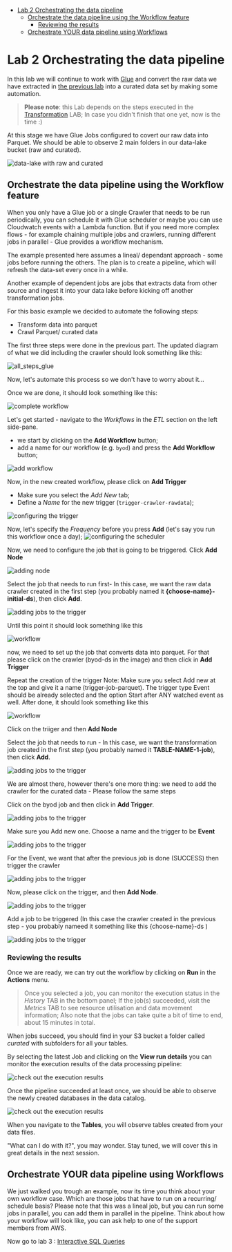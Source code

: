 - [Lab 2 Orchestrating the data pipeline](#Lab-2-Orchestrating-the-data-pipeline)
  - [Orchestrate the data pipeline using the Workflow feature](#Orchestrate-the-data-pipeline-using-the-Workflow-feature)
    - [Reviewing the results](#Reviewing-the-results)
  - [Orchestrate YOUR data pipeline using Workflows](#Orchestrate-YOUR-data-pipeline-using-Workflows)
# Lab 2 Orchestrating the data pipeline

In this lab we will continue to work with [Glue](https://aws.amazon.com/glue/) and convert the raw data we have extracted in [the previous lab](../01_ingestion_with_glue/ingestion_with_glue.md) into a curated data set by making some automation.

> **Please note**: this Lab depends on the steps executed in the [Transformation](../01_ingestion_with_glue/ingestion_with_glue.md) LAB;
> In case you didn't finish that one yet, now is the time :)

At this stage we have Glue Jobs configured to covert our raw data into Parquet. We should be able to observe 2 main folders in our data-lake bucket (raw and curated).

![data-lake with raw and curated](./img/orchestration/s3_raw_and_curated.png)

## Orchestrate the data pipeline using the Workflow feature

When you only have a Glue job or a single Crawler that needs to be run periodically, you can schedule it with Glue scheduler or maybe you can use Cloudwatch events with a Lambda function. But if you need more complex flows - for example chaining multiple jobs and crawlers, running different jobs in parallel - Glue provides a workflow mechanism.

The example presented here assumes a lineal/ dependant approach - some jobs before running the others. The plan is to create a pipeline, which will refresh the data-set every once in a while.

Another example of dependent jobs are jobs that extracts data from other source and ingest it into your data lake before kicking off another transformation jobs.

For this basic example we decided to automate the following steps:

* Transform data into parquet
* Crawl Parquet/ curated data

The first three steps were done in the previous part. The updated diagram of what we did including the crawler should look something like this:

![all_steps_glue](./img/orchestration/all_steps_glue2.png)

Now, let's automate this process so we don't have to worry about it...

Once we are done, it should look something like this:

![complete workflow](./img/orchestration/workflow_complete2.png)

Let's get started - navigate to the *Workflows* in the *ETL* section on the left side-pane.

* we start by clicking on the **Add Workflow** button;
* add a name for our workflow (e.g. `byod`) and press the **Add Workflow** button;

![add workflow](./img/orchestration/wf1.png)

Now, in the new created workflow, please click on **Add Trigger**

* Make sure you select the *Add New* tab;
* Define a *Name* for the new trigger (`trigger-crawler-rawdata`);

![configuring the trigger](./img/orchestration/2-1.png)

Now, let's specify the *Frequency* before you press **Add** (let's say you run this workflow once a day);
![configuring the scheduler](./img/orchestration/wf3-1.png)

Now, we need to configure the job that is going to be triggered. Click **Add Node**

![adding node](./img/orchestration/addcrawler-trigger.png)

Select the job that needs to run first- In this case, we want the raw data crawler created in the first step (you probably named it **{choose-name}-initial-ds**), then click **Add**.

![adding jobs to the trigger](./img/orchestration/wf51.png)

Until this point it should look something like this 

![workflow](./img/orchestration/workflow61.png)

now, we need to set up the job that converts data into parquet. For that please click on the crawler (byod-ds in the image) and then click in **Add Trigger**

Repeat the creation of the trigger
Note: Make sure you select Add new at the top and give it a name (trigger-job-parquet). The trigger type Event should be already selected and the option Start after ANY watched event as well. After done, it should look something like this

![workflow](./img/orchestration/workflow71.png)

Click on the triiger and then **Add Node**

Select the job that needs to run - In this case, we want the transformation job created in the first step (you probably named it **TABLE-NAME-1-job**), then click **Add**.

![adding jobs to the trigger](./img/orchestration/wf5.png)

We are almost there, however there's one more thing: we need to add the crawler for the curated data - Please follow the same steps

Click on the byod job and then click in **Add Trigger**.

![adding jobs to the trigger](./img/orchestration/wf6.png)

Make sure you Add new one. Choose a name and the trigger to be **Event**

![adding jobs to the trigger](./img/orchestration/wf7.png)

For the Event, we want that after the previous job is done (SUCCESS) then trigger the crawler

![adding jobs to the trigger](./img/orchestration/wf8.png)

Now, please click on the trigger, and then **Add Node**.

![adding jobs to the trigger](./img/orchestration/wf8-1.png)

Add a job to be triggered (In this case the crawler created in the previous step - you probably nameed it something like this {choose-name}-ds )

![adding jobs to the trigger](./img/orchestration/wf51.png)

### Reviewing the results

Once we are ready, we can try out the workflow by clicking on **Run** in the **Actions** menu.

> Once you selected a job, you can monitor the execution status in the *History* TAB in the bottom panel; If the job(s) succeeded, visit the *Metrics* TAB to see resource utilisation and data movement information; Also note that the jobs can take quite a bit of time to end, about 15 minutes in total.

When jobs succeed, you should find in your S3 bucket a folder called *curated* with subfolders for all your tables.

By selecting the latest Job and clicking on the **View run details** you can monitor the execution results of the data processing pipeline:

![check out the execution results](./img/orchestration/wf-observe1.png)

Once the pipeline succeeded at least once, we should be able to observe the newly created databases in the data catalog.

![check out the execution results](./img/orchestration/dc-1.png)

When you navigate to the **Tables**, you will observe tables created from your data files.

"What can I do with it?", you may wonder. Stay tuned, we will cover this in great details in the next session.

## Orchestrate YOUR data pipeline using Workflows

We just walked you trough an example, now its time you think about your own workflow case. Which are those jobs that have to run on a recurring/ schedule basis? 
Please note that this was a lineal job, but you can run some jobs in parallel, you can add them in parallel in the pipeline.
Think about how your workflow will look like, you can ask help to one of the support members from AWS.

Now go to lab 3 : [Interactive SQL Queries](../03_interactive_sql_queries/main.md)
